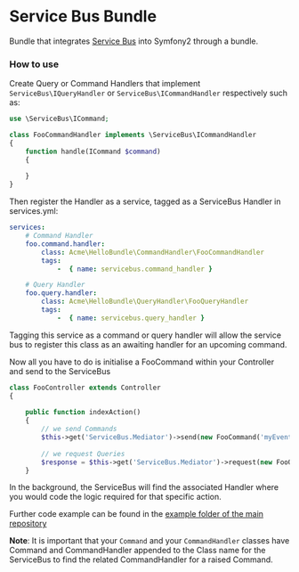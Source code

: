 # Service Bus Bundle

Bundle that integrates [Service Bus](https://github.com/psamatt/ServiceBusLite) into Symfony2 through a bundle.

### How to use

Create Query or Command Handlers that implement `ServiceBus\IQueryHandler` or `ServiceBus\ICommandHandler` respectively such as:

```php
use \ServiceBus\ICommand;

class FooCommandHandler implements \ServiceBus\ICommandHandler
{
    function handle(ICommand $command)
    {
        
    }
}

```

Then register the Handler as a service, tagged as a ServiceBus Handler in services.yml:

```yaml
services:
    # Command Handler
    foo.command.handler:
        class: Acme\HelloBundle\CommandHandler\FooCommandHandler
        tags:
            -  { name: servicebus.command_handler }

    # Query Handler 
    foo.query.handler:
        class: Acme\HelloBundle\QueryHandler\FooQueryHandler
        tags:
            -  { name: servicebus.query_handler }
```

Tagging this service as a command or query handler will allow the service bus to register this class as an awaiting handler for an upcoming command.

Now all you have to do is initialise a FooCommand within your Controller and send to the ServiceBus

```php
class FooController extends Controller
{
    
    public function indexAction()
    {
        // we send Commands
        $this->get('ServiceBus.Mediator')->send(new FooCommand('myEventName'));
        
        // we request Queries
        $response = $this->get('ServiceBus.Mediator')->request(new FooQuery('myEventName'));
    }
```

In the background, the ServiceBus will find the associated Handler where you would code the logic required for that specific action.

Further code example can be found in the [example folder of the main repository](https://github.com/psamatt/ServiceBusLite/blob/master/example)

**Note**: It is important that your `Command` and your `CommandHandler` classes have Command and CommandHandler appended to the Class name for the ServiceBus to find the related CommandHandler for a raised Command.

